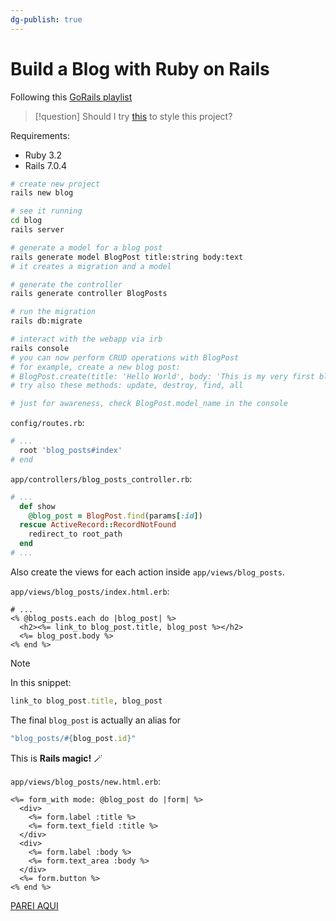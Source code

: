 ```yaml
---
dg-publish: true
---
```

# Build a Blog with Ruby on Rails

Following this [GoRails playlist](https://youtube.com/playlist?list=PLm8ctt9NhMNWD939gE728i13W999EFS0n)

> [!question]
> Should I try [this](https://github.com/startbootstrap/startbootstrap-clean-blog) to style this project?

Requirements:
- Ruby 3.2
- Rails 7.0.4

```bash
# create new project
rails new blog

# see it running
cd blog
rails server

# generate a model for a blog post
rails generate model BlogPost title:string body:text
# it creates a migration and a model

# generate the controller
rails generate controller BlogPosts

# run the migration
rails db:migrate

# interact with the webapp via irb
rails console
# you can now perform CRUD operations with BlogPost
# for example, create a new blog post:
# BlogPost.create(title: 'Hello World', body: 'This is my very first blog post')
# try also these methods: update, destroy, find, all

# just for awareness, check BlogPost.model_name in the console
```

`config/routes.rb`:
```rb
# ...
  root 'blog_posts#index'
# end
```

`app/controllers/blog_posts_controller.rb`:
```rb
# ...
  def show
    @blog_post = BlogPost.find(params[:id])
  rescue ActiveRecord::RecordNotFound
    redirect_to root_path
  end
# ...
```

Also create the views for each action inside `app/views/blog_posts`.

`app/views/blog_posts/index.html.erb`:
```erb
# ...
<% @blog_posts.each do |blog_post| %>
  <h2><%= link_to blog_post.title, blog_post %></h2>
  <%= blog_post.body %>
<% end %>
```

> [!note]
> In this snippet:
> ```rb
> link_to blog_post.title, blog_post 
> ```
> The final `blog_post` is actually an alias for
> ```rb
> "blog_posts/#{blog_post.id}"
> ```
> This is **Rails magic!** 🪄


`app/views/blog_posts/new.html.erb`:
```erb
<%= form_with mode: @blog_post do |form| %>
  <div>
    <%= form.label :title %>
    <%= form.text_field :title %>
  </div>
  <div>
    <%= form.label :body %>
    <%= form.text_area :body %>
  </div>
  <%= form.button %>
<% end %>
```



[PAREI AQUI](https://youtu.be/igS0Y6hfZoM)